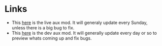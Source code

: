 # Links

- This [here](https://steamcommunity.com/sharedfiles/filedetails/?id=1847261252) is the live aux mod. It will generaly update every Sunday, unless there is a big bug to fix.
- This [here](https://steamcommunity.com/sharedfiles/filedetails/?id=1895624803) is the dev aux mod. It will generally update every day or so to preview whats coming up and fix bugs.